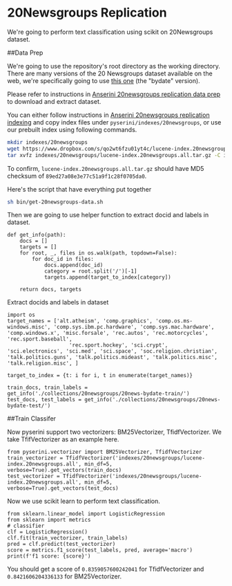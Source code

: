 # 20Newsgroups Replication
We're going to perform text classification using scikit on 20Newsgroups dataset.

##Data Prep

We're going to use the repository's root directory as the working directory.
There are many versions of the 20 Newsgroups dataset available on the web, we're specifically going to use [this one](http://qwone.com/~jason/20Newsgroups/) (the "bydate" version).

Please refer to instructions in [Anserini 20newsgroups replication data prep](https://github.com/castorini/anserini/blob/master/docs/experiments-20newsgroups.md#data-prep) to download and extract dataset.


You can either follow instructions in [Anserini 20newsgroups replication indexing](https://github.com/castorini/anserini/blob/master/docs/experiments-20newsgroups.md#indexing) and copy index files under `pyserini/indexes/20newsgroups`, or use our prebuilt index using following commands. 
```bash
mkdir indexes/20newsgroups
wget https://www.dropbox.com/s/qo2wt6fzu01yt4c/lucene-index.20newsgroups.all.tar.gz -P indexes/20newsgroups
tar xvfz indexes/20newsgroups/lucene-index.20newsgroups.all.tar.gz -C indexes/20newsgroups
```
To confirm, `lucene-index.20newsgroups.all.tar.gz` should have MD5 checksum of `89ed27a08e3e77c51a9f1c28f0705da0`.

Here's the script that have everything put together
```bash
sh bin/get-20newsgroups-data.sh
```


Then we are going to use helper function to extract docid and labels in dataset.
```
def get_info(path):
    docs = []
    targets = []
    for root, _, files in os.walk(path, topdown=False):
        for doc_id in files:
            docs.append(doc_id)
            category = root.split('/')[-1]
            targets.append(target_to_index[category])

    return docs, targets
```
Extract docids and labels in dataset
```
import os
target_names = ['alt.atheism', 'comp.graphics', 'comp.os.ms-windows.misc', 'comp.sys.ibm.pc.hardware', 'comp.sys.mac.hardware', 'comp.windows.x', 'misc.forsale', 'rec.autos', 'rec.motorcycles', 'rec.sport.baseball',
                    'rec.sport.hockey', 'sci.crypt', 'sci.electronics', 'sci.med', 'sci.space', 'soc.religion.christian', 'talk.politics.guns', 'talk.politics.mideast', 'talk.politics.misc', 'talk.religion.misc', ]

target_to_index = {t: i for i, t in enumerate(target_names)}

train_docs, train_labels = get_info('./collections/20newsgroups/20news-bydate-train/')
test_docs, test_labels = get_info('./collections/20newsgroups/20news-bydate-test/')
```


##Train Classifer

Now pyserini support two vectorizers: BM25Vectorizer, TfidfVectorizer. We take TfifVectorizer as an example here.
```
from pyserini.vectorizer import BM25Vectorizer, TfidfVectorizer
train_vectorizer = TfidfVectorizer('indexes/20newsgroups/lucene-index.20newsgroups.all', min_df=5, verbose=True).get_vectors(train_docs)
test_vectorizer = TfidfVectorizer('indexes/20newsgroups/lucene-index.20newsgroups.all', min_df=5, verbose=True).get_vectors(test_docs)
```

Now we use scikit learn to perform text classification.
```
from sklearn.linear_model import LogisticRegression
from sklearn import metrics
# classifier
clf = LogisticRegression()
clf.fit(train_vectorizer, train_labels)
pred = clf.predict(test_vectorizer)
score = metrics.f1_score(test_labels, pred, average='macro')
print(f'f1 score: {score}')
```

You should get a score of `0.8359057600242041` for TfidfVectorizer and `0.8421606204336133` for BM25Vectorizer.


